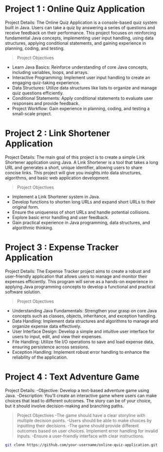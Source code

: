 # Project 1 : Online Quiz Application

Project Details:
The Online Quiz Application is a console-based quiz system built in Java. Users can take a quiz by answering a series of questions and receive feedback on their performance. This project focuses on reinforcing fundamental Java concepts, implementing user input handling, using data structures, applying conditional statements, and gaining experience in planning, coding, and testing.
> Project Objectives
- Learn Java Basics: Reinforce understanding of core Java concepts, including variables, loops, and arrays.
- Interactive Programming: Implement user input handling to create an engaging quiz-taking experience.
- Data Structures: Utilize data structures like lists to organize and manage quiz questions efficiently.
- Conditional Statements: Apply conditional statements to evaluate user responses and provide feedback.
- Project Workflow: Gain experience in planning, coding, and testing a small-scale project.

# Project 2 : Link Shortener Application

Project Details:
The main goal of this project is to create a simple Link Shortener application using Java. A Link
Shortener is a tool that takes a long URL and generates a short, unique identifier, allowing users to
share concise links. This project will give you insights into data structures, algorithms, and basic
web application development.
> Project Objectives
- Implement a Link Shortener system in Java.
- Develop functions to shorten long URLs and expand short URLs to their original form.
- Ensure the uniqueness of short URLs and handle potential collisions.
- Explore basic error handling and user feedback.
- Gain practical experience in Java programming, data structures, and algorithmic thinking.

# Project 3 : Expense Tracker Application

Project Details:
The Expense Tracker project aims to create a robust and user-friendly application that allows users
to manage and monitor their expenses efficiently. This program will serve as a hands-on
experience in applying Java programming concepts to develop a functional and practical software
solution.
> Project Objectives
- Understanding Java Fundamentals: Strengthen your grasp on core Java concepts such as classes, objects, inheritance, and exception handling.
- Data Handling: Implement data structures and algorithms to manage and organize expense data effectively.
- User Interface Design: Develop a simple and intuitive user interface for users to input, edit, and view their expenses.
- File Handling: Utilize file I/O operations to save and load expense data, ensuring persistence across sessions.
- Exception Handling: Implement robust error handling to enhance the reliability of the application.

# Project 4 : Text Adventure Game

Project Details:
-Objective: Develop a text-based adventure game using Java.
-Description: You'll create an interactive game where users can make choices that lead to different outcomes. The story can be of your choice, but it should involve decision-making and branching paths.

> Project Objectives 
-The game should have a clear storyline with multiple decision points.
-Users should be able to make choices by inputting their decisions.
-The game should provide different outcomes based on user choices.
Implement error handling for invalid inputs.
-Ensure a user-friendly interface with clear instructions.



```bash
git clone https://github.com/your-username/online-quiz-application.git
